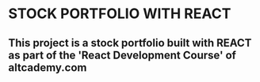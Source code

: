 # STOCK PORTFOLIO WITH REACT
## This project is a stock portfolio built with REACT as part of the 'React Development Course' of altcademy.com
